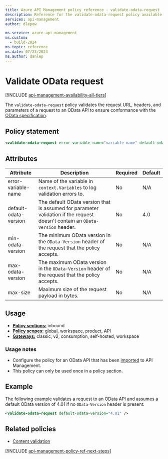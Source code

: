 ```yaml
---
title: Azure API Management policy reference - validate-odata-request | Microsoft Docs
description: Reference for the validate-odata-request policy available for use in Azure API Management. Provides policy usage, settings, and examples.
services: api-management
author: dlepow

ms.service: azure-api-management
ms.custom:
  - build-2024
ms.topic: reference
ms.date: 07/23/2024
ms.author: danlep
---
```


# Validate OData request

[!INCLUDE [api-management-availability-all-tiers](../../includes/api-management-availability-all-tiers.md)]

The `validate-odata-request` policy validates the request URL, headers, and parameters of a request to an OData API to ensure conformance with the [OData specification](https://www.odata.org/documentation).

## Policy statement

```xml
<validate-odata-request error-variable-name="variable name" default-odata-version="OData version number" min-odata-version="OData version number" max-odata-version="OData version number" max-size="size in bytes" />
```

## Attributes

| Attribute         | Description                                            | Required | Default |
| ----------------- | ------------------------------------------------------ | -------- | ------- |
| error-variable-name | Name of the variable in `context.Variables` to log validation errors to.  |   No    | N/A   |
| default-odata-version | The default OData version that is assumed for parameter validation if the request doesn't contain an `OData-Version` header.  | No  | 4.0 |
| min-odata-version | The minimum OData version in the `OData-Version` header of the request that the policy accepts. | No  | N/A |
| max-odata-version | The maximum OData version in the `OData-Version` header of the request that the policy accepts. | No  | N/A |
| max-size | Maximum size of the request payload in bytes.  |  No      | N/A   |


## Usage

- [**Policy sections:**](./api-management-howto-policies.md#understanding-policy-configuration) inbound
- [**Policy scopes:**](./api-management-howto-policies.md#scopes) global, workspace, product, API
-  [**Gateways:**](api-management-gateways-overview.md) classic, v2, consumption, self-hosted, workspace

### Usage notes

* Configure the policy for an OData API that has been [imported](import-api-from-odata.md) to API Management. 
* This policy can only be used once in a policy section.

## Example

The following example validates a request to an OData API and assumes a default OData version of 4.01 if no `OData-Version` header is present:

```xml
<validate-odata-request default-odata-version="4.01" />  
```

## Related policies

* [Content validation](api-management-policies.md#content-validation)

[!INCLUDE [api-management-policy-ref-next-steps](../../includes/api-management-policy-ref-next-steps.md)]
